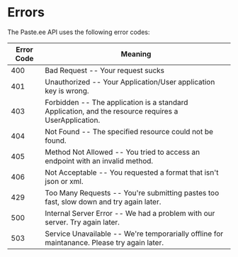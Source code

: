 # Errors

The Paste.ee API uses the following error codes:


Error Code | Meaning
---------- | -------
400 | Bad Request -- Your request sucks
401 | Unauthorized -- Your Application/User application key is wrong.
403 | Forbidden -- The application is a standard Application, and the resource requires a UserApplication.
404 | Not Found -- The specified resource could not be found.
405 | Method Not Allowed -- You tried to access an endpoint with an invalid method.
406 | Not Acceptable -- You requested a format that isn't json or xml.
429 | Too Many Requests -- You're submitting pastes too fast, slow down and try again later.
500 | Internal Server Error -- We had a problem with our server. Try again later.
503 | Service Unavailable -- We're temporarially offline for maintanance. Please try again later.
